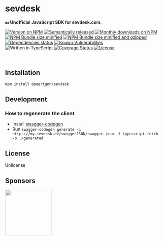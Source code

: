 # sevdesk

**💵 Unofficial JavaScript SDK for sevdesk.com.**

[![Version on NPM](https://img.shields.io/npm/v/@peerigon/sevdesk?style=for-the-badge)](https://www.npmjs.com/package/@peerigon/sevdesk)
[![Semantically released](https://img.shields.io/badge/%20%20%F0%9F%93%A6%F0%9F%9A%80-semantic--release-e10079.svg?style=for-the-badge)](https://github.com/semantic-release/semantic-release)
[![Monthly downloads on NPM](https://img.shields.io/npm/dm/@peerigon/sevdesk?style=for-the-badge)](https://www.npmjs.com/package/@peerigon/sevdesk)<br>
[![NPM Bundle size minified](https://img.shields.io/bundlephobia/min/@peerigon/sevdesk?style=for-the-badge)](https://bundlephobia.com/result?p=@peerigon/sevdesk)
[![NPM Bundle size minified and gzipped](https://img.shields.io/bundlephobia/minzip/@peerigon/sevdesk?style=for-the-badge)](https://bundlephobia.com/result?p=@peerigon/sevdesk)<br>
[![Dependencies status](https://img.shields.io/david/peerigon/@peerigon/sevdesk?style=for-the-badge)](https://david-dm.org/peerigon/@peerigon/sevdesk)
[![Known Vulnerabilities](https://img.shields.io/snyk/vulnerabilities/npm/@peerigon/sevdesk?style=for-the-badge)](https://snyk.io/test/github/peerigon/@peerigon/sevdesk)<br>
![Written in TypeScript](https://img.shields.io/npm/types/@peerigon/sevdesk?style=for-the-badge)
[![Coverage Status](https://img.shields.io/coveralls/github/peerigon/@peerigon/sevdesk?style=for-the-badge)](https://coveralls.io/github/peerigon/@peerigon/sevdesk?branch=master)
[![License](https://img.shields.io/npm/l/@peerigon/sevdesk?style=for-the-badge)](https://unlicense.org/)

<br />

## Installation

```sh
npm install @peerigon/sevdesk
```

## Development

### How to regenerate the client

- Install [swagger-codegen](https://github.com/swagger-api/swagger-codegen)
- Run `swagger-codegen generate -i https://my.sevdesk.de/swaggerJSON/swagger.json -l typescript-fetch -o ./generated`

## License

Unlicense

## Sponsors

[<img src="https://assets.peerigon.com/peerigon/logo/peerigon-logo-flat-spinat.png" width="150" />](https://peerigon.com)

